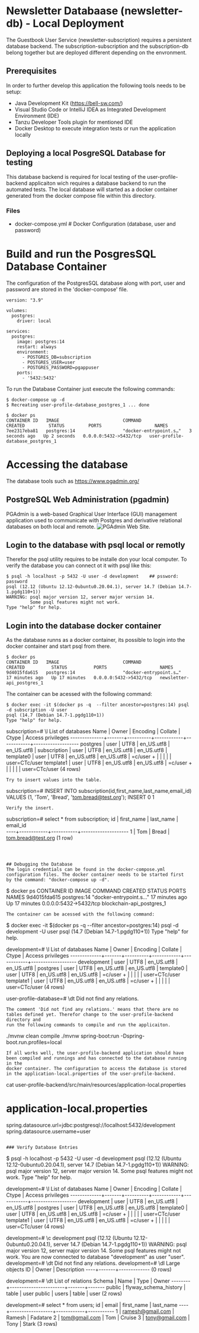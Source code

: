 # Newsletter Databaase (newsletter-db) - Local Deployment
The Guestbook User Service (newsletter-subscription) requires a persistent database backend. The subscription-subscription and the 
subscription-db belong together but are deployed different depending on the envronment.

## Prerequisites
In order to further develop this application the following tools needs to be setup:
- Java Development Kit (https://bell-sw.com/)
- Visual Studio Code or IntelliJ IDEA as Integrated Development Environment (IDE)
- Tanzu Developer Tools plugin for mentioned IDE
- Docker Desktop to execute integration tests or run the application locally

## Deploying a local PosgreSQL Database for testing
This database backend is required for local testing of the user-profile-backend applicaiton wich requires a database 
backend to run the automated tests.  The local database will started as a docker container generated from the docker 
compose file within this directory. 

### Files
- docker-compose.yml   # Docker Configuration (database, user and password)


# Build and run the PosgresSQL Database Container
The configuration of the PostgresSQL database along with port, user and password are stored in the 'docker-compose' file.
```
version: "3.9"

volumes:
  postgres:
    driver: local

services:
  postgres:
    image: postgres:14
    restart: always
    environment:
      - POSTGRES_DB=subscription
      - POSTGRES_USER=user
      - POSTGRES_PASSWORD=pgappuser
    ports:
      - '5432:5432'
```
To run the Database Container just execute the following commands:

```
$ docker-compose up -d
$ Recreating user-profile-database_postgres_1 ... done

$ docker ps
CONTAINER ID   IMAGE                        COMMAND                  CREATED         STATUS         PORTS                    NAMES
7ee2317eba81   postgres:14                  "docker-entrypoint.s…"   3 seconds ago   Up 2 seconds   0.0.0.0:5432->5432/tcp   user-profile-database_postgres_1
```

# Accessing the database
The database tools such as https://www.pgadmin.org/ 

## PostgreSQL Web Administration (pgadmin)
PGAdmin is a web-based Graphical User Interface (GUI) management application used to communicate with Postgres and derivative relational databases on both local and remote.
![PGAdmin Web Site](https://www.pgadmin.org).


## Login to the database with psql local or remotly
Therefor the psql utility requires to be installe don your local computer. To verify the database you can connect ot it with psql like this: 
```
$ psql -h localhost -p 5432 -U user -d development    ## pssword: password
psql (12.12 (Ubuntu 12.12-0ubuntu0.20.04.1), server 14.7 (Debian 14.7-1.pgdg110+1))
WARNING: psql major version 12, server major version 14.
         Some psql features might not work.
Type "help" for help.
```

## Login into the database docker container
As the database runns as a docker container, its possible to login into the docker container and start
psql from there. 

```
$ docker ps
CONTAINER ID   IMAGE                        COMMAND                  CREATED          STATUS          PORTS                    NAMES
9d4015fda615   postgres:14                  "docker-entrypoint.s…"   17 minutes ago   Up 17 minutes   0.0.0.0:5432->5432/tcp   newsletter-api_postgres_1
```
The container can be acessed with the following command:

```
$ docker exec -it $(docker ps -q  --filter ancestor=postgres:14) psql -d subscription -U user
psql (14.7 (Debian 14.7-1.pgdg110+1))
Type "help" for help.
```





subscription=# \l
                               List of databases
     Name     | Owner | Encoding |  Collate   |   Ctype    | Access privileges 
--------------+-------+----------+------------+------------+-------------------
 postgres     | user  | UTF8     | en_US.utf8 | en_US.utf8 | 
 subscription | user  | UTF8     | en_US.utf8 | en_US.utf8 | 
 template0    | user  | UTF8     | en_US.utf8 | en_US.utf8 | =c/user          +
              |       |          |            |            | user=CTc/user
 template1    | user  | UTF8     | en_US.utf8 | en_US.utf8 | =c/user          +
              |       |          |            |            | user=CTc/user
(4 rows)
```
Try to insert values into the table.
```
subscription=# INSERT INTO subscription(id,first_name,last_name,email_id) VALUES (1, 'Tom', 'Bread', 'tom.bread@test.org');
INSERT 0 1
```
Verify the insert.
```
subscription=# select * from subscription;
 id | first_name | last_name |      email_id      
----+------------+-----------+--------------------
  1 | Tom        | Bread     | tom.bread@test.org
(1 row)

```



## Debugging the Database
The login credentials can be found in the docker-compose.yml configuration files. The docker container needs to be started first 
by the command: "docker-compose up -d".
```
$ docker ps
CONTAINER ID   IMAGE                        COMMAND                  CREATED          STATUS          PORTS                    NAMES
9d4015fda615   postgres:14                  "docker-entrypoint.s…"   17 minutes ago   Up 17 minutes   0.0.0.0:5432->5432/tcp   blockchain-api_postgres_1
```
The container can be acessed with the following command:  

```
$ docker exec -it $(docker ps -q  --filter ancestor=postgres:14) psql -d development -U user
psql (14.7 (Debian 14.7-1.pgdg110+1))
Type "help" for help.

development=# \l
                              List of databases
    Name     | Owner | Encoding |  Collate   |   Ctype    | Access privileges 
-------------+-------+----------+------------+------------+-------------------
 development | user  | UTF8     | en_US.utf8 | en_US.utf8 | 
 postgres    | user  | UTF8     | en_US.utf8 | en_US.utf8 | 
 template0   | user  | UTF8     | en_US.utf8 | en_US.utf8 | =c/user          +
             |       |          |            |            | user=CTc/user
 template1   | user  | UTF8     | en_US.utf8 | en_US.utf8 | =c/user          +
             |       |          |            |            | user=CTc/user
(4 rows)

user-profile-database=# \dt
Did not find any relations.

```
The comment 'Did not find any relations.' means that there are no tables defined yet. Therefor change to the user-profile-backend directory and
run the following commands to compile and run the applicaiton. 
```
./mvnw clean compile
./mvnw spring-boot:run -Dspring-boot.run.profiles=local
```
If all works well, the user-profile-backend application should have been compiled and runnings and has connected to the database running in the
docker container. The configuration to access the database is stored in the application-local.properties of the user-profile-backend.
```
cat user-profile-backend/src/main/resources/application-local.properties
# application-local.properties
spring.datasource.url=jdbc:postgresql://localhost:5432/development
spring.datasource.username=user
```

### Verify Database Entries
```
$ psql -h localhost -p 5432 -U user -d development
psql (12.12 (Ubuntu 12.12-0ubuntu0.20.04.1), server 14.7 (Debian 14.7-1.pgdg110+1))
WARNING: psql major version 12, server major version 14.
         Some psql features might not work.
Type "help" for help.

development=# \l
                              List of databases
    Name     | Owner | Encoding |  Collate   |   Ctype    | Access privileges 
-------------+-------+----------+------------+------------+-------------------
 development | user  | UTF8     | en_US.utf8 | en_US.utf8 | 
 postgres    | user  | UTF8     | en_US.utf8 | en_US.utf8 | 
 template0   | user  | UTF8     | en_US.utf8 | en_US.utf8 | =c/user          +
             |       |          |            |            | user=CTc/user
 template1   | user  | UTF8     | en_US.utf8 | en_US.utf8 | =c/user          +
             |       |          |            |            | user=CTc/user
(4 rows)

development=# \c development
psql (12.12 (Ubuntu 12.12-0ubuntu0.20.04.1), server 14.7 (Debian 14.7-1.pgdg110+1))
WARNING: psql major version 12, server major version 14.
         Some psql features might not work.
You are now connected to database "development" as user "user".
development=# \dt
Did not find any relations.
development=# \dl
      Large objects
 ID | Owner | Description 
----+-------+-------------
(0 rows)

development=# \dt
               List of relations
 Schema |         Name          | Type  | Owner 
--------+-----------------------+-------+-------
 public | flyway_schema_history | table | user
 public | users                 | table | user
(2 rows)

development=# select * from users;
 id |      email       | first_name | last_name 
----+------------------+------------+-----------
  1 | ramesh@gmail.com | Ramesh     | Fadatare
  2 | tom@gmail.com    | Tom        | Cruise
  3 | tony@gmail.com   | Tony       | Stark
(3 rows)
```





